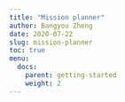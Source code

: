 ```yaml
---
title: "Mission planner"
author: Bangyou Zheng
date: 2020-07-22
slug: mission-planner
toc: true
menu:
  docs:
    parent: getting-started
    weight: 2
---
```

